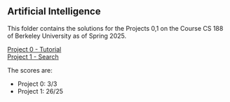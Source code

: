 ## Artificial Intelligence

This folder contains the solutions for the Projects 0,1 on the Course CS 188 of Berkeley University as of Spring 2025.

[Project 0 - Tutorial](https://inst.eecs.berkeley.edu/~cs188/sp25/projects/proj0/)<br>
[Project 1 - Search](https://inst.eecs.berkeley.edu/~cs188/sp25/projects/proj1/) <br>

The scores are:
- Project 0: 3/3
- Project 1: 26/25
